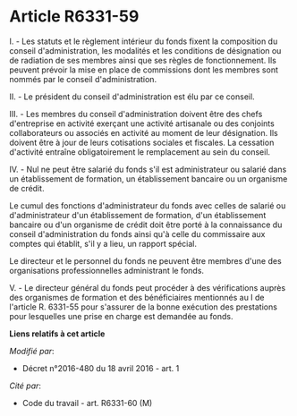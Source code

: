 # Article R6331-59

I. - Les statuts et le règlement intérieur du fonds fixent la composition du conseil d'administration, les modalités et les
conditions de désignation ou de radiation de ses membres ainsi que ses règles de fonctionnement. Ils peuvent prévoir la mise
en place de commissions dont les membres sont nommés par le conseil d'administration. 

II. - Le président du conseil d'administration est élu par ce conseil. 

III. - Les membres du conseil d'administration doivent être des chefs d'entreprise en activité exerçant une activité
artisanale ou des conjoints collaborateurs ou associés en activité au moment de leur désignation. Ils doivent être à jour de
leurs cotisations sociales et fiscales. La cessation d'activité entraîne obligatoirement le remplacement au sein du conseil. 

IV. - Nul ne peut être salarié du fonds s'il est administrateur ou salarié dans un établissement de formation, un
établissement bancaire ou un organisme de crédit.

Le cumul des fonctions d'administrateur du fonds avec celles de salarié ou d'administrateur d'un établissement de formation,
d'un établissement bancaire ou d'un organisme de crédit doit être porté à la connaissance du conseil d'administration du
fonds ainsi qu'à celle du commissaire aux comptes qui établit, s'il y a lieu, un rapport spécial.

Le directeur et le personnel du fonds ne peuvent être membres d'une des organisations professionnelles administrant le fonds.

V. - Le directeur général du fonds peut procéder à des vérifications auprès des organismes de formation et des bénéficiaires
mentionnés au I de l'article R. 6331-55 pour s'assurer de la bonne exécution des prestations pour lesquelles une prise en
charge est demandée au fonds.

**Liens relatifs à cet article**

_Modifié par_:

  - Décret n°2016-480 du 18 avril 2016 - art. 1

_Cité par_:

  - Code du travail - art. R6331-60 (M)

